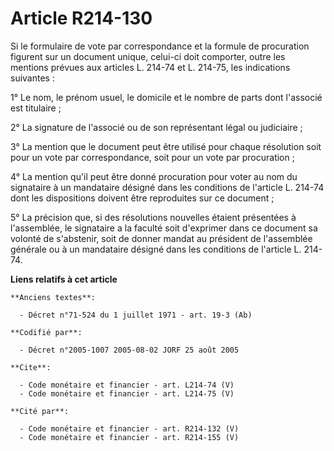 # Article R214-130

Si le formulaire de vote par correspondance et la formule de procuration figurent sur un document unique, celui-ci doit
comporter, outre les mentions prévues aux articles L. 214-74 et L. 214-75, les indications suivantes :

1° Le nom, le prénom usuel, le domicile et le nombre de parts dont l'associé est titulaire ;

2° La signature de l'associé ou de son représentant légal ou judiciaire ;

3° La mention que le document peut être utilisé pour chaque résolution soit pour un vote par correspondance, soit pour un
vote par procuration ;

4° La mention qu'il peut être donné procuration pour voter au nom du signataire à un mandataire désigné dans les conditions
de l'article L. 214-74 dont les dispositions doivent être reproduites sur ce document ;

5° La précision que, si des résolutions nouvelles étaient présentées à l'assemblée, le signataire a la faculté soit
d'exprimer dans ce document sa volonté de s'abstenir, soit de donner mandat au président de l'assemblée générale ou à un
mandataire désigné dans les conditions de l'article L. 214-74.

**Liens relatifs à cet article**

	**Anciens textes**:

	  - Décret n°71-524 du 1 juillet 1971 - art. 19-3 (Ab)

	**Codifié par**:

	  - Décret n°2005-1007 2005-08-02 JORF 25 août 2005

	**Cite**:

	  - Code monétaire et financier - art. L214-74 (V)
	  - Code monétaire et financier - art. L214-75 (V)

	**Cité par**:

	  - Code monétaire et financier - art. R214-132 (V)
	  - Code monétaire et financier - art. R214-155 (V)
